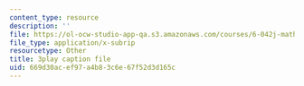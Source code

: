 ```yaml
---
content_type: resource
description: ''
file: https://ol-ocw-studio-app-qa.s3.amazonaws.com/courses/6-042j-mathematics-for-computer-science-fall-2010/669d30acef97a4b83c6e67f52d3d165c_NuY7szYSXSw.srt
file_type: application/x-subrip
resourcetype: Other
title: 3play caption file
uid: 669d30ac-ef97-a4b8-3c6e-67f52d3d165c
---
```

